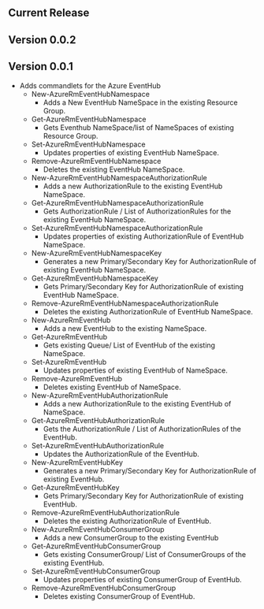 ﻿<!--
    Please leave this section at the top of the change log.

    Changes for the current release should go under the section titled "Current Release", and should adhere to the following format:

    ## Current Release
    * Overview of change #1
        - Additional information about change #1
    * Overview of change #2
        - Additional information about change #2
        - Additional information about change #2
    * Overview of change #3
    * Overview of change #4
        - Additional information about change #4

    ## YYYY.MM.DD - Version X.Y.Z (Previous Release)
    * Overview of change #1
        - Additional information about change #1
-->
## Current Release

## Version 0.0.2

## Version 0.0.1
* Adds commandlets for the Azure EventHub
    - New-AzureRmEventHubNamespace
        - Adds a New EventHub NameSpace in the existing Resource Group.
    - Get-AzureRmEventHubNamespace
        - Gets Eventhub NameSpace/list of NameSpaces of existing Resource Group.
    - Set-AzureRmEventHubNamespace
        - Updates properties of existing EventHub NameSpace.
    - Remove-AzureRmEventHubNamespace
        - Deletes the existing EventHub NameSpace.
    - New-AzureRmEventHubNamespaceAuthorizationRule
        - Adds a new AuthorizationRule to the existing EventHub NameSpace.
    - Get-AzureRmEventHubNamespaceAuthorizationRule
        - Gets AuthorizationRule / List of AuthorizationRules for the existing EventHub NameSpace.
    - Set-AzureRmEventHubNamespaceAuthorizationRule
        - Updates properties of existing AuthorizationRule of EventHub NameSpace.
    - New-AzureRmEventHubNamespaceKey
        - Generates a new Primary/Secondary Key for AuthorizationRule of existing EventHub NameSpace.
    - Get-AzureRmEventHubNamespaceKey
        - Gets Primary/Secondary Key for AuthorizationRule of existing EventHub NameSpace.
    - Remove-AzureRmEventHubNamespaceAuthorizationRule
        - Deletes the existing AuthorizationRule of EventHub NameSpace.
    - New-AzureRmEventHub
        - Adds a new EventHub to the existing NameSpace.
    - Get-AzureRmEventHub
        - Gets existing Queue/ List of EventHub of the existing NameSpace.
    - Set-AzureRmEventHub
        - Updates properties of existing EventHub of NameSpace.
    - Remove-AzureRmEventHub
        - Deletes existing EventHub of NameSpace.
    - New-AzureRmEventHubAuthorizationRule
        - Adds a new AuthorizationRule to the existing EventHub of NameSpace.
    - Get-AzureRmEventHubAuthorizationRule
        - Gets the AuthorizationRule / List of AuthorizationRules of the EventHub. 
    - Set-AzureRmEventHubAuthorizationRule
        - Updates the AuthorizationRule of the EventHub.
    - New-AzureRmEventHubKey
        - Generates a new Primary/Secondary Key for AuthorizationRule of existing EventHub.
    - Get-AzureRmEventHubKey
        - Gets Primary/Secondary Key for AuthorizationRule of existing EventHub.
    - Remove-AzureRmEventHubAuthorizationRule
        - Deletes the existing AuthorizationRule of EventHub.
    - New-AzureRmEventHubConsumerGroup
        - Adds a new ConsumerGroup to the existing EventHub
    - Get-AzureRmEventHubConsumerGroup
        - Gets existing ConsumerGroup/ List of ConsumerGroups of the existing EventHub.
    - Set-AzureRmEventHubConsumerGroup
        - Updates properties of existing ConsumerGroup of EventHub.
    - Remove-AzureRmEventHubConsumerGroup
        - Deletes existing ConsumerGroup of EventHub.